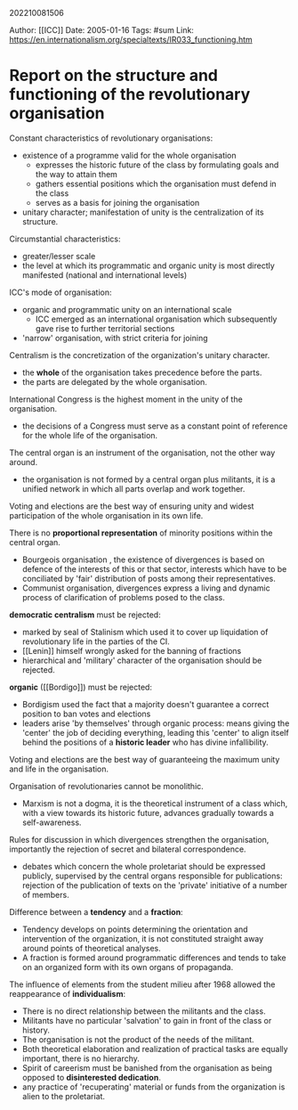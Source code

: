 202210081506

Author: [[ICC]]
Date: 2005-01-16
Tags: #sum 
Link: https://en.internationalism.org/specialtexts/IR033_functioning.htm

# Report on the structure and functioning of the revolutionary organisation

Constant characteristics of revolutionary organisations:
- existence of a programme valid for the whole organisation
	- expresses the historic future of the class by formulating goals and the way to attain them
	- gathers essential positions which the organisation must defend in the class
	- serves as a basis for joining the organisation
- unitary character; manifestation of unity is the centralization of its structure.

Circumstantial characteristics:
- greater/lesser scale
- the level at which its programmatic and organic unity is most directly manifested (national and international levels)

ICC's mode of organisation:
- organic and programmatic unity on an international scale
	- ICC emerged as an international organisation which subsequently gave rise to further territorial sections
- 'narrow' organisation, with strict criteria for joining

Centralism is the concretization of the organization's unitary character.
- the **whole** of the organisation takes precedence before the parts.
- the parts are delegated by the whole organisation.

International Congress is the highest moment in the unity of the organisation.
- the decisions of a Congress must serve as a constant point of reference for the whole life of the organisation.

The central organ is an instrument of the organisation, not the other way around.
- the organisation is not formed by a central organ plus militants, it is a unified network in which all parts overlap and work together.

Voting and elections are the best way of ensuring unity and widest participation of the whole organisation in its own life.

There is no **proportional representation** of minority positions within the central organ.
- Bourgeois organisation , the existence of divergences is based on defence of the interests of this or that sector, interests which have to be conciliated by 'fair' distribution of posts among their representatives.
- Communist organisation, divergences express a living and dynamic process of clarification of problems posed to the class.

**democratic centralism** must be rejected:
- marked by seal of Stalinism which used it to cover up liquidation of revolutionary life in the parties of the CI.
- [[Lenin]] himself wrongly asked for the banning of fractions
- hierarchical and 'military' character of the organisation should be rejected.

**organic** ([[Bordigo]]) must be rejected:
- Bordigism used the fact that a majority doesn't guarantee a correct position to ban votes and elections
- leaders arise 'by themselves' through organic process: means giving the 'center' the job of deciding everything, leading this 'center' to align itself behind the positions of a **historic leader** who has divine infallibility.

Voting and elections are the best way of guaranteeing the maximum unity and life in the organisation.

Organisation of revolutionaries cannot be monolithic.
- Marxism is not a dogma, it is the theoretical instrument of a class which, with a view towards its historic future, advances gradually towards a self-awareness.

Rules for discussion in which divergences strengthen the organisation, importantly the rejection of secret and bilateral correspondence.
- debates which concern the whole proletariat should be expressed publicly, supervised by the central organs responsible for publications: rejection of the publication of texts on the 'private' initiative of a number of members.

Difference between a **tendency** and a **fraction**:
- Tendency develops on points determining the orientation and intervention of the organization, it is not constituted straight away around points of theoretical analyses.
- A fraction is formed around programmatic differences and tends to take on an organized form with its own organs of propaganda.

The influence of elements from the student milieu after 1968 allowed the reappearance of **individualism**:
- There is no direct relationship between the militants and the class.
- Militants have no particular 'salvation' to gain in front of the class or history.
- The organisation is not the product of the needs of the militant.
- Both theoretical elaboration and realization of practical tasks are equally important, there is no hierarchy.
- Spirit of careerism must be banished from the organisation as being opposed to **disinterested dedication**.
- any practice of 'recuperating' material or funds from the organization is alien to the proletariat.